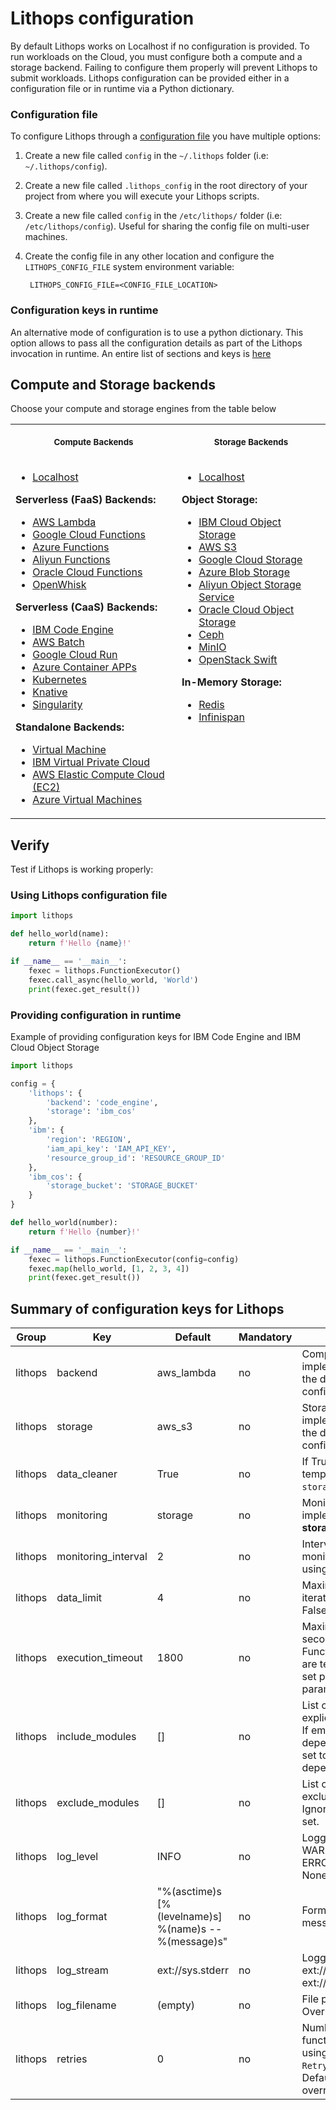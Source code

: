 # Lithops configuration

By default Lithops works on Localhost if no configuration is provided. To run workloads on the Cloud, you must configure both a compute and a storage backend. Failing to configure them properly will prevent Lithops to submit workloads. Lithops configuration can be provided either in a configuration file or in runtime via a Python dictionary. 

### Configuration file

To configure Lithops through a [configuration file](config_template.yaml) you have multiple options:

1. Create a new file called `config` in the `~/.lithops` folder (i.e: `~/.lithops/config`).

2. Create a new file called `.lithops_config` in the root directory of your project from where you will execute your Lithops scripts.

3. Create a new file called `config` in the `/etc/lithops/` folder (i.e: `/etc/lithops/config`). Useful for sharing the config file on multi-user machines.

4. Create the config file in any other location and configure the `LITHOPS_CONFIG_FILE` system environment variable:

	 	LITHOPS_CONFIG_FILE=<CONFIG_FILE_LOCATION>
    
### Configuration keys in runtime

An alternative mode of configuration is to use a python dictionary. This option allows to pass all the configuration details as part of the Lithops invocation in runtime. An entire list of sections and keys is [here](config_template.yaml)

## Compute and Storage backends
Choose your compute and storage engines from the table below

<table>
<tr>
<th align="center">
<p> 
<small>
Compute Backends
</small>
</p>
</th>
	
<th align="center">
<p> 
<small>
Storage Backends
</small>
</p>
</th>
</tr>

<tr>
<td valign="top">

- [Localhost](../docs/source/compute_config/localhost.md)

<b>Serverless (FaaS) Backends:</b>
- [AWS Lambda](../docs/source/compute_config/aws_lambda.md)
- [Google Cloud Functions](../docs/source/compute_config/gcp_functions.md)
- [Azure Functions](../docs/source/compute_config/azure_functions.md)
- [Aliyun Functions](../docs/source/compute_config/aliyun_functions.md)
- [Oracle Cloud Functions](../docs/source/compute_config/oracle_functions.md)
- [OpenWhisk](../docs/source/compute_config/openwhisk.md)

<b>Serverless (CaaS) Backends:</b>
- [IBM Code Engine](../docs/source/compute_config/code_engine.md)
- [AWS Batch](../docs/source/compute_config/aws_batch.md)
- [Google Cloud Run](../docs/source/compute_config/gcp_cloudrun.md)
- [Azure Container APPs](../docs/source/compute_config/azure_containers.md)
- [Kubernetes](../docs/source/compute_config/kubernetes.md)
- [Knative](../docs/source/compute_config/knative.md)
- [Singularity](../docs/source/compute_config/singularity.md)

<b>Standalone Backends:</b>
- [Virtual Machine](../docs/source/compute_config/vm.md)
- [IBM Virtual Private Cloud](../docs/source/compute_config/ibm_vpc.md)
- [AWS Elastic Compute Cloud (EC2)](../docs/source/compute_config/aws_ec2.md)
- [Azure Virtual Machines](../docs/source/compute_config/azure_vms.md)

</td>
<td valign="top">

- [Localhost](../docs/source/compute_config/localhost.md)
	</p>
<b>Object Storage:</b>
- [IBM Cloud Object Storage](../docs/source/storage_config/ibm_cos.md)
- [AWS S3](../docs/source/storage_config/aws_s3.md)
- [Google Cloud Storage](../docs/source/storage_config/gcp_storage.md)
- [Azure Blob Storage](../docs/source/storage_config/azure_blob.md)
- [Aliyun Object Storage Service](../docs/source/storage_config/aliyun_oss.md)
- [Oracle Cloud Object Storage](../docs/source/storage_config/oracle_oss.md)
- [Ceph](../docs/source/storage_config/ceph.md)
- [MinIO](../docs/source/storage_config/minio.md)
- [OpenStack Swift](../docs/source/storage_config/swift.md)
	</p>
<b>In-Memory Storage:</b>
- [Redis](../docs/source/storage_config/redis.md)
- [Infinispan](../docs/source/storage_config/infinispan.md)

</td>
</tr>
</table>

## Verify

Test if Lithops is working properly:

### Using Lithops configuration file

```python
import lithops

def hello_world(name):
    return f'Hello {name}!'

if __name__ == '__main__':
    fexec = lithops.FunctionExecutor()
    fexec.call_async(hello_world, 'World')
    print(fexec.get_result())
```

### Providing configuration in runtime
Example of providing configuration keys for IBM Code Engine and IBM Cloud Object Storage

```python
import lithops

config = {
    'lithops': {
        'backend': 'code_engine',
        'storage': 'ibm_cos'
    },
    'ibm': {
        'region': 'REGION',
        'iam_api_key': 'IAM_API_KEY',
        'resource_group_id': 'RESOURCE_GROUP_ID'
    },
    'ibm_cos': {
        'storage_bucket': 'STORAGE_BUCKET'
    }
}

def hello_world(number):
    return f'Hello {number}!'

if __name__ == '__main__':
    fexec = lithops.FunctionExecutor(config=config)
    fexec.map(hello_world, [1, 2, 3, 4])
    print(fexec.get_result())
```

## Summary of configuration keys for Lithops

| Group   | Key                 | Default      | Mandatory | Additional info                                                                                     |
|---------|---------------------|--------------|-----------|--------------------------------------------------------------------------------------------------|
| lithops | backend             | aws_lambda   | no        | Compute backend implementation. `localhost` is the default if no config or config file is provided. |
| lithops | storage             | aws_s3       | no        | Storage backend implementation. `localhost` is the default if no config or config file is provided. |
| lithops | data_cleaner        | True         | no        | If True, automatically deletes temporary data written to `storage_bucket/lithops.jobs`.          |
| lithops | monitoring          | storage      | no        | Monitoring system implementation. Options: **storage** or **rabbitmq**.                           |
| lithops | monitoring_interval | 2            | no        | Interval in seconds for monitoring checks when using **storage** monitoring.                      |
| lithops | data_limit          | 4            | no        | Maximum size (in MB) for iterator data chunks. Set to False for unlimited size.                   |
| lithops | execution_timeout   | 1800         | no        | Maximum execution time in seconds for functions. Functions exceeding this time are terminated. Can also be set per call via the `timeout` parameter. |
| lithops | include_modules     | []           | no        | List of dependencies to explicitly include for pickling. If empty, all required dependencies are included. If set to None, no dependencies are included. |
| lithops | exclude_modules     | []           | no        | List of dependencies to exclude from pickling. Ignored if `include_modules` is set.              |
| lithops | log_level           | INFO         | no        | Logging level. Options: WARNING, INFO, DEBUG, ERROR, CRITICAL. Set to None to disable logging.    |
| lithops | log_format          | "%(asctime)s [%(levelname)s] %(name)s -- %(message)s" | no | Format string for log messages.                                                                    |
| lithops | log_stream          | ext://sys.stderr | no     | Logging output stream, e.g., ext://sys.stderr or ext://sys.stdout.                                |
| lithops | log_filename        | (empty)      | no        | File path for logging output. Overrides `log_stream` if set.                                     |
| lithops | retries             | 0            | no        | Number of retries for failed function invocations when using the `RetryingFunctionExecutor`. Default is 0. Can be overridden per API call. |
